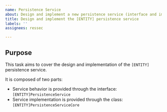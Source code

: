 ```yaml
---
name: Persistence Service
about: Design and implement a new persistence service (interface and implementation).
title: Design and implement the [ENTITY] persistence service
labels: ''
assignees: ressec

---
```


## Purpose

This task aims to cover the design and implementation of the `[ENTITY]` persistence service.

It is composed of two parts:

- Service behavior is provided through the interface:  `[ENTITY]PersistenceService` 
- Service implementation is provided through the class: `[ENTITY]PersistenceServiceCore`
